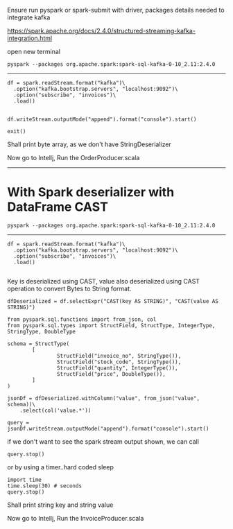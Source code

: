 Ensure run pyspark or spark-submit with driver, packages details needed to integrate kafka

https://spark.apache.org/docs/2.4.0/structured-streaming-kafka-integration.html

open new terminal

```
pyspark --packages org.apache.spark:spark-sql-kafka-0-10_2.11:2.4.0
```

-------

```
df = spark.readStream.format("kafka")\
  .option("kafka.bootstrap.servers", "localhost:9092")\
  .option("subscribe", "invoices")\
  .load()
 
```



```
df.writeStream.outputMode("append").format("console").start()
```

```
exit()
```

Shall print byte array, as we don't have StringDeserializer

Now go to Intellj, Run the OrderProducer.scala

---------


# With Spark deserializer with DataFrame CAST



```
pyspark --packages org.apache.spark:spark-sql-kafka-0-10_2.11:2.4.0
```

-------

```
df = spark.readStream.format("kafka")\
  .option("kafka.bootstrap.servers", "localhost:9092")\
  .option("subscribe", "invoices")\
  .load()
 
```

Key is deserialized using CAST, value also deserialized using CAST operation to convert Bytes to String format.

```
dfDeserialized = df.selectExpr("CAST(key AS STRING)", "CAST(value AS STRING)")
```
```
from pyspark.sql.functions import from_json, col
from pyspark.sql.types import StructField, StructType, IntegerType, StringType, DoubleType

schema = StructType(
        [
                StructField("invoice_no", StringType()),
                StructField("stock_code", StringType()),
                StructField("quantity", IntegerType()),
                StructField("price", DoubleType()),
        ]
)

jsonDf = dfDeserialized.withColumn("value", from_json("value", schema))\
    .select(col('value.*'))
```

```
query = jsonDf.writeStream.outputMode("append").format("console").start()
```


if we don't want to see the spark stream output shown, we can call

```
query.stop()
```

or by using a timer..hard coded sleep

```
import time
time.sleep(30) # seconds
query.stop()
```





Shall print string key and string value

Now go to Intellj, Run the InvoiceProducer.scala


